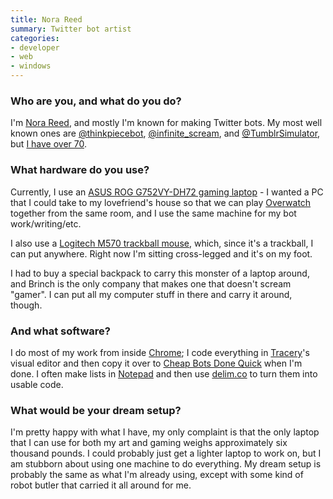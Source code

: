 ```yaml
---
title: Nora Reed
summary: Twitter bot artist
categories:
- developer
- web
- windows
---
```


### Who are you, and what do you do?

I'm [Nora Reed](http://barrl.net/ "Nora's website."), and mostly I'm known for making Twitter bots. My most well known ones are [@thinkpiecebot](https://twitter.com/thinkpiecebot "Nora's thinkpiece Twitter bot."), [@infinite_scream](https://twitter.com/infinite_scream "Nora's screaming Twitter bot."), and [@TumblrSimulator](https://twitter.com/tumblrsimulator "Nora's Tumblr-like Twitter bot."), but [I have over 70](https://twitter.com/norareed/lists/robots "A list of Nora's Twitter bots.").

### What hardware do you use?

Currently, I use an [ASUS ROG G752VY-DH72 gaming laptop][rog-g752vy-dh72] - I wanted a PC that I could take to my lovefriend's house so that we can play [Overwatch][] together from the same room, and I use the same machine for my bot work/writing/etc. 

I also use a [Logitech M570 trackball mouse][wireless-trackball-m570], which, since it's a trackball, I can put anywhere. Right now I'm sitting cross-legged and it's on my foot.

I had to buy a special backpack to carry this monster of a laptop around, and Brinch is the only company that makes one that doesn't scream "gamer". I can put all my computer stuff in there and carry it around, though.

### And what software?

I do most of my work from inside [Chrome][]; I code everything in [Tracery][]'s visual editor and then copy it over to [Cheap Bots Done Quick](http://cheapbotsdonequick.com/ "A site that hosts and runs Twitter bots.") when I'm done. I often make lists in [Notepad][] and then use [delim.co](http://delim.co/ "A site for adding comma delimiters to text.") to turn them into usable code.

### What would be your dream setup?

I'm pretty happy with what I have, my only complaint is that the only laptop that I can use for both my art and gaming weighs approximately six thousand pounds. I could probably just get a lighter laptop to work on, but I am stubborn about using one machine to do everything. My dream setup is probably the same as what I'm already using, except with some kind of robot butler that carried it all around for me.

[rog-g752vy-dh72]: https://www.amazon.com/G752VY-DH72-17-Inch-Gaming-Laptop-GeForce/dp/B01578ZM6Q/ "A 17 inch PC gaming laptop."
[wireless-trackball-m570]: https://www.logitech.com/en-us/product/wireless-trackball-m570 "A wireless trackball."
[chrome]: https://www.google.com/intl/en/chrome/browser/ "A WebKit-based browser, where each tab runs in its own thread."
[notepad]: https://en.wikipedia.org/wiki/Notepad_(software) "A simple text editor included with Windows."
[overwatch]: https://playoverwatch.com/ "A team-based FPS game."
[tracery]: http://tracery.io/ "A tool and language for generating text."
